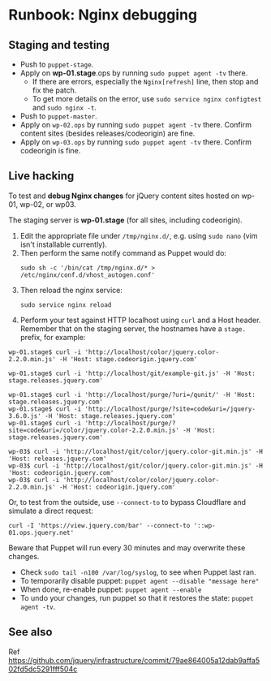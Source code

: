 # Runbook: Nginx debugging

## Staging and testing

* Push to `puppet-stage`.
* Apply on **wp-01.stage**.ops by running `sudo puppet agent -tv` there.
  * If there are errors, especially the `Nginx[refresh]` line, then stop and fix the patch.
  * To get more details on the error, use `sudo service nginx configtest` and `sudo nginx -t`.
* Push to `puppet-master`.
* Apply on `wp-02.ops` by running `sudo puppet agent -tv` there. Confirm content sites (besides releases/codeorigin) are fine.
* Apply on `wp-03.ops` by running `sudo puppet agent -tv` there. Confirm codeorigin is fine.

## Live hacking

To test and **debug Nginx changes** for jQuery content sites hosted on wp-01, wp-02, or wp03.

The staging server is **wp-01.stage** (for all sites, including codeorigin).

1. Edit the appropriate file under `/tmp/nginx.d/`, e.g. using `sudo nano` (vim isn't installable currently).
2. Then perform the same notify command as Puppet would do:
   ```
   sudo sh -c '/bin/cat /tmp/nginx.d/* > /etc/nginx/conf.d/vhost_autogen.conf'
   ```
3. Then reload the nginx service:
   ```
   sudo service nginx reload
   ```
4. Perform your test against HTTP localhost using `curl` and a Host header. Remember that on the staging server, the hostnames have a `stage.` prefix, for example:
  ```
  wp-01.stage$ curl -i 'http://localhost/color/jquery.color-2.2.0.min.js' -H 'Host: stage.codeorigin.jquery.com'

  wp-01.stage$ curl -i 'http://localhost/git/example-git.js' -H 'Host: stage.releases.jquery.com'

  wp-01.stage$ curl -i 'http://localhost/purge/?uri=/qunit/' -H 'Host: stage.releases.jquery.com'
  wp-01.stage$ curl -i 'http://localhost/purge/?site=code&uri=/jquery-3.6.0.js' -H 'Host: stage.releases.jquery.com'
  wp-01.stage$ curl -i 'http://localhost/purge/?site=code&uri=/color/jquery.color-2.2.0.min.js' -H 'Host: stage.releases.jquery.com'

  wp-03$ curl -i 'http://localhost/git/color/jquery.color-git.min.js' -H 'Host: releases.jquery.com'
  wp-03$ curl -i 'http://localhost/git/color/jquery.color-git.min.js' -H 'Host: codeorigin.jquery.com'
  wp-03$ curl -i 'http://localhost/color/color/jquery.color-2.2.0.min.js' -H 'Host: codeorigin.jquery.com'

  ```
  Or, to test from the outside, use `--connect-to` to bypass Cloudflare and simulate a direct request:
  ```
  curl -I 'https://view.jquery.com/bar' --connect-to '::wp-01.ops.jquery.net'
  ```

Beware that Puppet will run every 30 minutes and may overwrite these changes.
* Check `sudo tail -n100 /var/log/syslog`, to see when Puppet last ran.
* To temporarily disable puppet: `puppet agent --disable "message here"`
* When done, re-enable puppet: `puppet agent --enable`
* To undo your changes, run puppet so that it restores the state: `puppet agent -tv`.

## See also

Ref https://github.com/jquery/infrastructure/commit/79ae864005a12dab9affa502fd5dc5291fff504c
